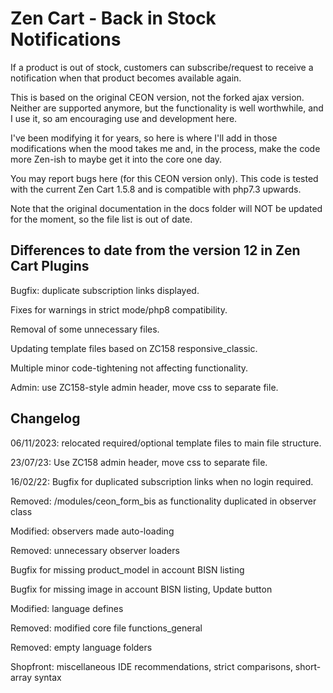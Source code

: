 # Zen Cart - Back in Stock Notifications
If a product is out of stock, customers can subscribe/request to receive a notification when that product becomes available again.

This is based on the original CEON version, not the forked ajax version. Neither are supported anymore, but the functionality is well worthwhile, and I use it, so am encouraging use and development here.

I've been modifying it for years, so here is where I'll add in those modifications when the mood takes me and, in the process, make the code more Zen-ish to maybe get it into the core one day.

You may report bugs here (for this CEON version only). This code is tested with the current Zen Cart 1.5.8 and is compatible with php7.3 upwards.

Note that the original documentation in the docs folder will NOT be updated for the moment, so the file list is out of date.

## Differences to date from the version 12 in Zen Cart Plugins

Bugfix: duplicate subscription links displayed.

Fixes for warnings in strict mode/php8 compatibility.

Removal of some unnecessary files.

Updating template files based on ZC158 responsive_classic.

Multiple minor code-tightening not affecting functionality.

Admin: use ZC158-style admin header, move css to separate file.

## Changelog
06/11/2023: relocated required/optional template files to main file structure.

23/07/23:
Use ZC158 admin header, move css to separate file.

16/02/22:
Bugfix for duplicated subscription links when no login required.

Removed: /modules/ceon_form_bis as functionality duplicated in observer class

Modified: observers made auto-loading

Removed: unnecessary observer loaders 

Bugfix for missing product_model in account BISN listing

Bugfix for missing image in account BISN listing, Update button

Modified: language defines

Removed: modified core file functions_general

Removed: empty language folders

Shopfront: miscellaneous IDE recommendations, strict comparisons, short-array syntax
